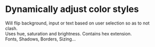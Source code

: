 # Dynamically adjust color styles
Will flip background, input or text based on user selection so as to not clash.\
Uses hue, saturation and brightness. Contains hex extension.\
Fonts, Shadows, Borders, Sizing...

